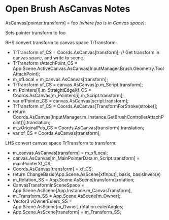 # Open Brush AsCanvas Notes

AsCanvas\[pointer.transform] = foo _(where foo is in Canvas space)_:

Sets pointer transform to foo

RHS convert transform to canvas space TrTransform:

* TrTransform xf\_CS = Coords.AsCanvas\[transform]; // Get transform in canvas space, and write to scene.
* TrTransform rAttachPoint\_CS = App.Scene.ActiveCanvas.AsCanvas\[InputManager.Brush.Geometry.ToolAttachPoint];
* m\_xfLocal = m\_canvas.AsCanvas\[transform];
* TrTransform xf\_CS = canvas.AsCanvas\[p.m\_Script.transform];
* m\_Pointers\[i].m\_StraightEdgeXf\_CS = Coords.AsCanvas\[m\_Pointers\[i].m\_Script.transform];
* var xfPointer\_CS = canvas.AsCanvas\[script.transform];
* TrTransform xf\_CS = Coords.AsCanvas\[TransformForStroke(stroke)];
* return Coords.AsCanvas\[InputManager.m\_Instance.GetBrushControllerAttachPoint()].translation;
* m\_vOriginalPos\_CS = Coords.AsCanvas\[transform].translation;
* var xf\_CS = Coords.AsCanvas\[transform];

LHS convert canvas space TrTransform to transform:

* m\_canvas.AsCanvas\[transform] = m\_xfLocal;
* canvas.AsCanvas\[m\_MainPointerData.m\_Script.transform] = mainPointerXf\_CS;
* Coords.AsCanvas\[transform] = xf\_CS;
* return ChangeBasis(App.Scene.AsScene\[xfInput], basis, basisInverse)
* m\_Rotation\_SS = App.Scene.AsScene\[transform].rotation;
* CanvasTransformInSceneSpace = App.Scene.AsScene\[App.Instance.m\_CanvasTransform],
* m\_Transform\_SS = App.Scene.AsScene\[m\_Owner];
* Vector3 vOwnerEulers\_SS = App.Scene.AsScene\[m\_Owner].rotation.eulerAngles;
* App.Scene.AsScene\[transform] = m\_Transform\_SS;
